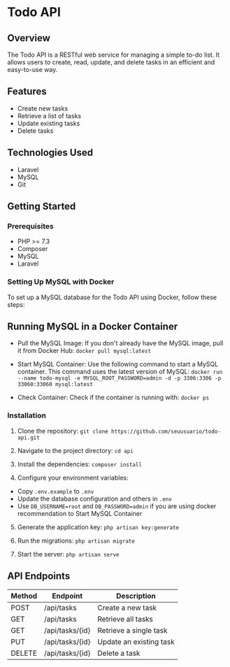 # Todo API

## Overview
The Todo API is a RESTful web service for managing a simple to-do list. It allows users to create, read, update, and delete tasks in an efficient and easy-to-use way.

## Features
- Create new tasks
- Retrieve a list of tasks
- Update existing tasks
- Delete tasks

## Technologies Used
- Laravel
- MySQL
- Git

## Getting Started

### Prerequisites
- PHP >= 7.3
- Composer
- MySQL
- Laravel

### Setting Up MySQL with Docker
To set up a MySQL database for the Todo API using Docker, follow these steps:

## Running MySQL in a Docker Container

- Pull the MySQL Image:
If you don't already have the MySQL image, pull it from Docker Hub:
`docker pull mysql:latest`

- Start MySQL Container:
Use the following command to start a MySQL container. This command uses the latest version of MySQL:
`docker run --name todo-mysql -e MYSQL_ROOT_PASSWORD=admin -d -p 3306:3306 -p 33060:33060 mysql:latest`

- Check Container:
Check if the container is running with:
`docker ps`


### Installation
1. Clone the repository:
`git clone https://github.com/seuusuario/todo-api.git`

2. Navigate to the project directory:
`cd api`

3. Install the dependencies:
`composer install`

4. Configure your environment variables:
- Copy `.env.example` to `.env`
- Update the database configuration and others in `.env`
- Use `DB_USERNAME=root` and `DB_PASSWORD=admin` if you are using docker recommendation to Start MySQL Container

5. Generate the application key:
`php artisan key:generate`

6. Run the migrations:
`php artisan migrate`

7. Start the server:
`php artisan serve`


## API Endpoints

| Method | Endpoint          | Description             |
| ------ | ----------------- | ----------------------- |
| POST   | /api/tasks        | Create a new task       |
| GET    | /api/tasks        | Retrieve all tasks      |
| GET    | /api/tasks/{id}   | Retrieve a single task  |
| PUT    | /api/tasks/{id}   | Update an existing task |
| DELETE | /api/tasks/{id}   | Delete a task           |
